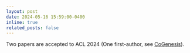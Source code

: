 ```yaml
---
layout: post
date: 2024-05-16 15:59:00-0400
inline: true
related_posts: false
---
```


Two papers are accepted to ACL 2024 (One first-author, see [CoGenesis](https://github.com/TsinghuaC3I/CoGenesis)).